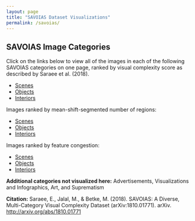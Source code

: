 ```yaml
---
layout: page
title: "SAVOIAS Dataset Visualizations"
permalink: /savoias/
---
```


## SAVOIAS Image Categories

Click on the links below to view all of the images in each of the following
SAVOIAS categories on one page, ranked by visual complexity score as described
by Saraee et al. (2018).

- [Scenes](scenes.html)
- [Objects](objects.html)
- [Interiors](interiors.html)

Images ranked by mean-shift-segmented number of regions:
- [Scenes](scenes-regions.html)
- [Objects](objects-regions.html)
- [Interiors](interiors-regions.html)

Images ranked by feature congestion:
- [Scenes](scenes-fc.html)
- [Objects](objects-fc.html)
- [Interiors](interiors-fc.html)

**Additional categories not visualized here:** Advertisements, Visualizations and
Infographics, Art, and Suprematism

**Citation:** Saraee, E., Jalal, M., & Betke, M. (2018). SAVOIAS: A Diverse, Multi-Category Visual Complexity Dataset (arXiv:1810.01771). arXiv. http://arxiv.org/abs/1810.01771
